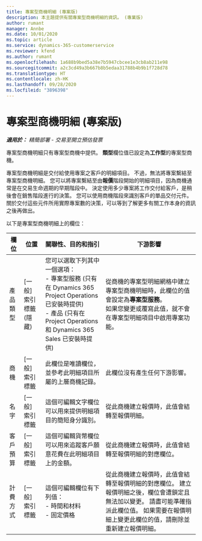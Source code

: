 ```yaml
---
title: 專案型商機明細 (專案版)
description: 本主題提供有關專案型商機明細的資訊。 (專業版)
author: rumant
manager: Annbe
ms.date: 10/01/2020
ms.topic: article
ms.service: dynamics-365-customerservice
ms.reviewer: kfend
ms.author: rumant
ms.openlocfilehash: 1a688b9bed5a38e7b5947cbcee1e3cb8ab211e98
ms.sourcegitcommit: a2c3cd49a3b667b8b5edaa31788b4b9b1f728d78
ms.translationtype: HT
ms.contentlocale: zh-HK
ms.lasthandoff: 09/28/2020
ms.locfileid: "3896398"
---
```

# <a name="project-based-opportunity-lines-pro"></a>專案型商機明細 (專案版)

_**適用於：** 精簡部署 - 交易至開立預估發票_

專案型商機明細只有專案型商機中提供。 **類型**欄位值已設定為**工作型**的專案型商機。

專案型商機明細是交付給使用專案之客戶的明細項目。 不過，無法將專案繫結至專案型商機明細。 您可以將專案繫結至由**報價**階段開始的明細項目，因為商機通常是在交易生命週期的早期階段中。 決定使用多少專案將工作交付給客戶，是稍後會在銷售階段進行的決策。 您可以使用商機階段來識別客戶的單品交付元件。 關於交付這些元件所用實際專案數的決策，可以等到了解更多有關工作本身的資訊之後再做出。

以下是專案型商機明細上的欄位：

| **欄位** | **位置** | **關聯性、目的和指引** | **下游影響** |
| --- | --- | --- | --- |
| 產品類型 | [一般] 索引標籤 (隱藏) | 您可以選取下列其中一個選項：</br>- 專案型服務 (只有在 Dynamics 365 Project Operations 已安裝時提供)</br>- 產品 (只有在 Project Operations 和 Dynamics 365 Sales 已安裝時提供) | 從商機的專案型明細網格中建立專案型商機明細時，此欄位的值會設定為**專案型服務**。 <br> 如果您變更或覆寫此值，就不會在專案型明細項目中啟用專案功能。 |
| 商機​​ | [一般] 索引標籤 | 此欄位是唯讀欄位，並參考此明細項目所屬的上層商機記錄。 | 此欄位沒有產生任何下游影響。 |
| 名字 | [一般] 索引標籤 | 這個可編輯文字欄位可以用來提供明細項目的簡短身分識別。 | 從此商機建立報價時，此值會結轉至報價明細。 |
| 客戶預算 | [一般] 索引標籤 | 這個可編輯貨幣欄位可以用來追蹤客戶願意花費在此明細項目上的金額。 | 從此商機建立報價時，此值會結轉至報價明細的對應欄位。 |
| 計費方式 | [一般] 索引標籤 | 這個可編輯欄位有下列值：</br>- 時間和材料</br>- 固定價格 | 從此商機建立報價時，此值會結轉至報價明細的對應欄位。 建立報價明細之後，欄位會遭鎖定且無法加以變更。 請盡可能準確指派此欄位值。 如果需要在報價明細上變更此欄位的值，請刪除並重新建立報價明細。 |
